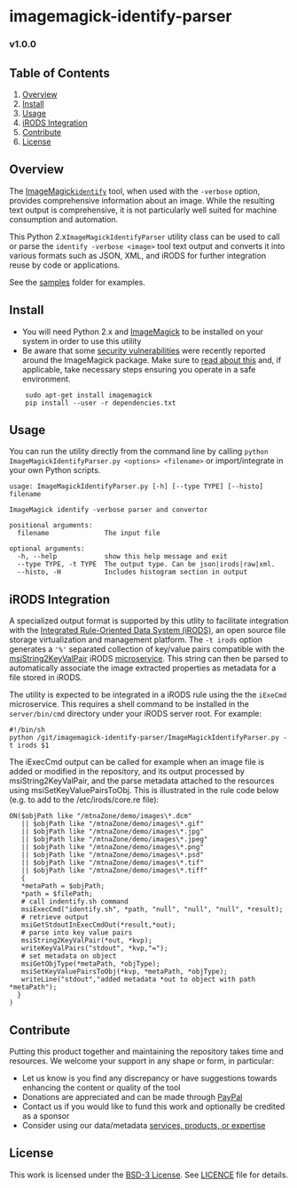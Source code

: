 # imagemagick-identify-parser

### v1.0.0

## Table of Contents
1. [Overview](#overview)
2. [Install](#install)
2. [Usage](#usage)
3. [iRODS Integration](#irods)
4. [Contribute](#contribute)
5. [License](#license)

<a name="overview"></a>
## Overview
The [ImageMagick](http://imagemagick.org)[`identify`](http://imagemagick.org/script/identify.php) tool, when used with the `-verbose` option, provides comprehensive information about an image. While the resulting text output is comprehensive, it is not particularly well suited for machine consumption and automation.

This Python 2.x`ImageMagickIdentifyParser` utility class can be used to call or parse the `identify -verbose <image>` tool text output and converts it into various formats such as JSON, XML, and iRODS for further integration reuse by code or applications.

See the [samples](samples) folder for examples.

<a name="install"></a>
## Install

*  You will need Python 2.x and [ImageMagick](http://imagemagick.org) to be installed on your system in order to use this utility
*  Be aware that some [security vulnerabilities](https://imagetragick.com/) were recently reported around the ImageMagick package. Make sure to [read about this](https://imagetragick.com/) and, if applicable, take necessary steps ensuring you operate in a safe environment.

```
    sudo apt-get install imagemagick
    pip install --user -r dependencies.txt
```

<a name="usage"></a>
## Usage
You can run the utility directly from the command line by calling `python ImageMagickIdentifyParser.py <options> <filename>` or import/integrate in your own Python scripts.

```
usage: ImageMagickIdentifyParser.py [-h] [--type TYPE] [--histo] filename

ImageMagick identify -verbose parser and convertor

positional arguments:
  filename              The input file

optional arguments:
  -h, --help            show this help message and exit
  --type TYPE, -t TYPE  The output type. Can be json|irods|raw|xml.
  --histo, -H           Includes histogram section in output
```

<a name="irods"></a>
## iRODS Integration
A specialized output format is supported by this utlity to facilitate integration with the [Integrated Rule-Oriented Data System (iRODS)]((http://www.irods.org)), an open source file storage virtualization and management platform. The `-t irods` option generates a `'%'` separated collection of key/value pairs compatible with the [msiString2KeyValPair](https://docs.irods.org/master/doxygen/keyValPairMS_8cpp.html#a91bf18da4b5141987c72b485595d4d87) iRODS [microservice](https://docs.irods.org/master/doxygen/). This string can then be parsed to automatically associate the image extracted properties as metadata for a file stored in iRODS.

The utility is expected to be integrated in a iRODS rule using the the `iExeCmd` microservice. This requires a shell command to be installed in the `server/bin/cmd` directory under your iRODS server root. For example:

```
#!/bin/sh
python /git/imagemagick-identify-parser/ImageMagickIdentifyParser.py -t irods $1
```

The iExecCmd output can be called for example when an image file is added or modified in the repository, and its output processed by msiString2KeyValPair, and the parse metadata attached to the resources using msiSetKeyValuePairsToObj. This is illustrated in the rule code below (e.g. to add to the /etc/irods/core.re file):

```
ON($objPath like "/mtnaZone/demo/images\*.dcm" 
   || $objPath like "/mtnaZone/demo/images\*.gif"
   || $objPath like "/mtnaZone/demo/images\*.jpg"
   || $objPath like "/mtnaZone/demo/images\*.jpeg"
   || $objPath like "/mtnaZone/demo/images\*.png"
   || $objPath like "/mtnaZone/demo/images\*.psd"
   || $objPath like "/mtnaZone/demo/images\*.tif"
   || $objPath like "/mtnaZone/demo/images\*.tiff"
   {
   *metaPath = $objPath;
   *path = $filePath;
   # call indentify.sh command
   msiExecCmd("identify.sh", *path, "null", "null", "null", *result);
   # retrieve output
   msiGetStdoutInExecCmdOut(*result,*out);
   # parse into key value pairs
   msiString2KeyValPair(*out, *kvp);
   writeKeyValPairs("stdout", *kvp,"=");
   # set metadata on object
   msiGetObjType(*metaPath, *objType);
   msiSetKeyValuePairsToObj(*kvp, *metaPath, *objType);
   writeLine("stdout","added metadata *out to object with path *metaPath");
  }
)
```

<a name="contribute"></a>
## Contribute
Putting this product together and maintaining the repository takes time and resources. We welcome your support in any shape or form, in particular:

* Let us know is you find any discrepancy or have suggestions towards enhancing the content or quality of the tool
* Donations are appreciated and can be made through [PayPal](https://www.paypal.com/cgi-bin/webscr?cmd=_s-xclick&hosted_button_id=GKAYVJSBLN92E)
* Contact us if you would like to fund this work and optionally be credited as a sponsor
* Consider using our data/metadata [services, products, or expertise](http://www.mtna.us)

<a name="license"></a>
## License
This work is licensed under the [BSD-3 License](https://opensource.org/licenses/BSD-3-Clause). See [LICENCE](LICENSE) file for details.

